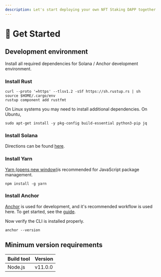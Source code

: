 ```yaml
---
description: Let's start deploying your own NFT Staking DAPP together
---
```


# 🚀 Get Started

## Development environment

Install all required dependencies for Solana / Anchor development environment.

### Install Rust

```
curl --proto '=https' --tlsv1.2 -sSf https://sh.rustup.rs | sh
source $HOME/.cargo/env
rustup component add rustfmt
```

On Linux systems you may need to install additional dependencies. On Ubuntu,

```
sudo apt-get install -y pkg-config build-essential python3-pip jq
```

### Install Solana

Directions can be found [here](https://docs.solana.com/cli/install-solana-cli-tools#use-solanas-install-tool).

### Install Yarn <a href="#install-yarn" id="install-yarn"></a>

[Yarn (opens new window)](https://yarnpkg.com/)is recommended for JavaScript package management.

```
npm install -g yarn
```

### Install Anchor

[Anchor](https://github.com/project-serum/anchor) is used for development, and it's recommended workflow is used here. To get started, see the [guide](https://project-serum.github.io/anchor/getting-started/introduction.html).



Now verify the CLI is installed properly.

```
anchor --version
```

## Minimum version requirements <a href="#minimum-version-requirements" id="minimum-version-requirements"></a>

| Build tool | Version |
| ---------- | ------- |
| Node.js    | v11.0.0 |

